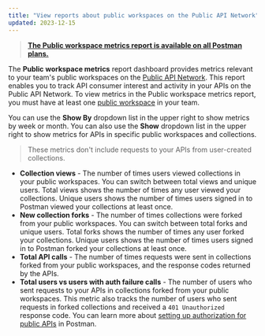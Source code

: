 ```yaml
---
title: "View reports about public workspaces on the Public API Network"
updated: 2023-12-15
---
```


> [**The Public workspace metrics report is available on all Postman plans.**](https://www.postman.com/pricing)

The **Public workspace metrics** report dashboard provides metrics relevant to your team's public workspaces on the [Public API Network](/docs/collaborating-in-postman/public-api-network/public-api-network-overview/). This report enables you to track API consumer interest and activity in your APIs on the Public API Network. To view metrics in the Public workspace metrics report, you must have at least one [public workspace](/docs/collaborating-in-postman/using-workspaces/public-workspaces/) in your team.

You can use the **Show By** dropdown list in the upper right to show metrics by week or month. You can also use the **Show** dropdown list in the upper right to show metrics for APIs in specific public workspaces and collections.

> These metrics don't include requests to your APIs from user-created collections.

* **Collection views** - The number of times users viewed collections in your public workspaces. You can switch between total views and unique users. Total views shows the number of times any user viewed your collections. Unique users shows the number of times users signed in to Postman viewed your collections at least once.
* **New collection forks** - The number of times collections were forked from your public workspaces. You can switch between total forks and unique users. Total forks shows the number of times any user forked your collections. Unique users shows the number of times users signed in to Postman forked your collections at least once.
* **Total API calls** - The number of times requests were sent in collections forked from your public workspaces, and the response codes returned by the APIs.
* **Total users vs users with auth failure calls** - The number of users who sent requests to your APIs in collections forked from your public workspaces. This metric also tracks the number of users who sent requests in forked collections and received a `401 Unauthorized` response code. You can learn more about [setting up authorization for public APIs](/docs/sending-requests/authorization/authentication-for-public-apis/) in Postman.
